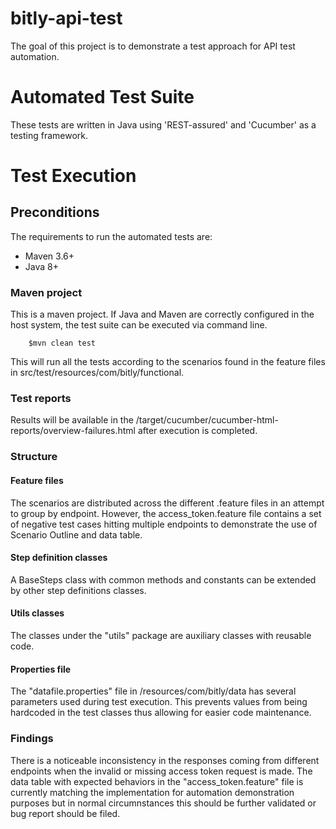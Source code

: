 # bitly-api-test

The goal of this project is to demonstrate a test approach for API test automation.

# Automated Test Suite

These tests are written in Java using 'REST-assured' and 'Cucumber' as a testing framework.


# Test Execution

## Preconditions

The requirements to run the automated tests are:
- Maven 3.6+
- Java 8+

### Maven project

This is a maven project. If Java and Maven are correctly configured in the host system, the test suite can be executed via command line. 
```
    $mvn clean test
```
This will run all the tests according to the scenarios found in the feature files in src/test/resources/com/bitly/functional.

### Test reports
Results will be available in the /target/cucumber/cucumber-html-reports/overview-failures.html after execution is completed. 

### Structure

#### Feature files
The scenarios are distributed across the different .feature files in an attempt to group by endpoint. However, the access_token.feature file contains a set of negative test cases hitting multiple endpoints to demonstrate the use of Scenario Outline and data table.

#### Step definition classes
A BaseSteps class with common methods and constants can be extended by other step definitions classes.
#### Utils classes
The classes under the "utils" package are auxiliary classes with reusable code.
#### Properties file
The "datafile.properties" file in /resources/com/bitly/data has several parameters used during test execution. This prevents values from being hardcoded in the test classes thus allowing for easier code maintenance.
 
### Findings
There is a noticeable inconsistency in the responses coming from different endpoints when the invalid or missing access token request is made. The data table with expected behaviors in the "access_token.feature" file is currently matching the implementation for automation demonstration purposes but in normal circumnstances this should be further validated or bug report should be filed.
 